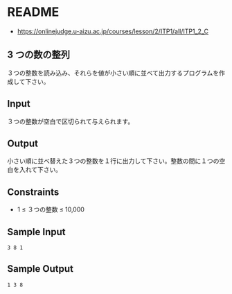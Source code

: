 # README
- <https://onlinejudge.u-aizu.ac.jp/courses/lesson/2/ITP1/all/ITP1_2_C>
## 3 つの数の整列
３つの整数を読み込み、それらを値が小さい順に並べて出力するプログラムを作成して下さい。
## Input
３つの整数が空白で区切られて与えられます。
## Output
小さい順に並べ替えた３つの整数を１行に出力して下さい。整数の間に１つの空白を入れて下さい。
## Constraints
- 1 ≤ ３つの整数 ≤ 10,000
## Sample Input
```
3 8 1
```
## Sample Output
```
1 3 8
```
